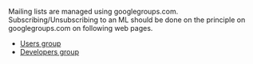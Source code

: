 Mailing lists are managed using googlegroups.com. Subscribing/Unsubscribing to an ML should be done on the principle on googlegroups.com on following web pages.

  * [Users group](http://groups.google.com/group/neUshi-users)
  * [Developers group](http://groups.google.com/group/neushi-dev)